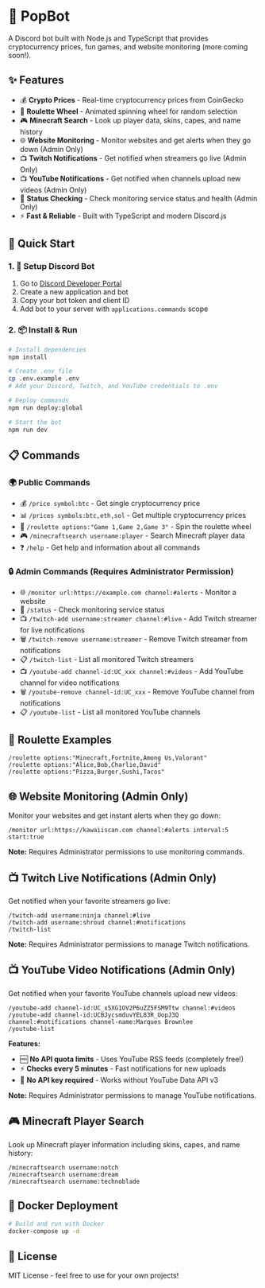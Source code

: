 # 🤖 PopBot 
A Discord bot built with Node.js and TypeScript that provides cryptocurrency prices, fun games, and website monitoring (more coming soon!).

## ✨ Features

- 💰 **Crypto Prices** - Real-time cryptocurrency prices from CoinGecko
- 🎰 **Roulette Wheel** - Animated spinning wheel for random selection
- 🎮 **Minecraft Search** - Look up player data, skins, capes, and name history
- 🌐 **Website Monitoring** - Monitor websites and get alerts when they go down (Admin Only)
- 📺 **Twitch Notifications** - Get notified when streamers go live (Admin Only)
- 📺 **YouTube Notifications** - Get notified when channels upload new videos (Admin Only)
- 🔧 **Status Checking** - Check monitoring service status and health (Admin Only)
- ⚡ **Fast & Reliable** - Built with TypeScript and modern Discord.js

## 🚀 Quick Start

### 1. 🔧 Setup Discord Bot

1. Go to [Discord Developer Portal](https://discord.com/developers/applications)
2. Create a new application and bot
3. Copy your bot token and client ID
4. Add bot to your server with `applications.commands` scope

### 2. 📦 Install & Run

```bash
# Install dependencies
npm install

# Create .env file
cp .env.example .env
# Add your Discord, Twitch, and YouTube credentials to .env

# Deploy commands
npm run deploy:global

# Start the bot
npm run dev
```

## 📋 Commands

### 🌍 Public Commands
- 💰 `/price symbol:btc` - Get single cryptocurrency price
- 📊 `/prices symbols:btc,eth,sol` - Get multiple cryptocurrency prices
- 🎰 `/roulette options:"Game 1,Game 2,Game 3"` - Spin the roulette wheel
- 🎮 `/minecraftsearch username:player` - Search Minecraft player data
- ❓ `/help` - Get help and information about all commands

### 🔒 Admin Commands (Requires Administrator Permission)
- 🌐 `/monitor url:https://example.com channel:#alerts` - Monitor a website
- 🔧 `/status` - Check monitoring service status
- 📺 `/twitch-add username:streamer channel:#live` - Add Twitch streamer for live notifications
- 🗑️ `/twitch-remove username:streamer` - Remove Twitch streamer from notifications
- 📋 `/twitch-list` - List all monitored Twitch streamers
- 📺 `/youtube-add channel-id:UC_xxx channel:#videos` - Add YouTube channel for video notifications
- 🗑️ `/youtube-remove channel-id:UC_xxx` - Remove YouTube channel from notifications
- 📋 `/youtube-list` - List all monitored YouTube channels

## 🎰 Roulette Examples

```
/roulette options:"Minecraft,Fortnite,Among Us,Valorant"
/roulette options:"Alice,Bob,Charlie,David"
/roulette options:"Pizza,Burger,Sushi,Tacos"
```

## 🌐 Website Monitoring (Admin Only)

Monitor your websites and get instant alerts when they go down:

```
/monitor url:https://kawaiiscan.com channel:#alerts interval:5 start:true
```

**Note:** Requires Administrator permissions to use monitoring commands.

## 📺 Twitch Live Notifications (Admin Only)

Get notified when your favorite streamers go live:

```
/twitch-add username:ninja channel:#live
/twitch-add username:shroud channel:#notifications
/twitch-list
```

**Note:** Requires Administrator permissions to manage Twitch notifications.

## 📺 YouTube Video Notifications (Admin Only)

Get notified when your favorite YouTube channels upload new videos:

```
/youtube-add channel-id:UC_x5XG1OV2P6uZZ5FSM9Ttw channel:#videos
/youtube-add channel-id:UCBJycsmduvYEL83R_UopJ3Q channel:#notifications channel-name:Marques Brownlee
/youtube-list
```

**Features:**
- 🆓 **No API quota limits** - Uses YouTube RSS feeds (completely free!)
- ⚡ **Checks every 5 minutes** - Fast notifications for new uploads
- 🔑 **No API key required** - Works without YouTube Data API v3

**Note:** Requires Administrator permissions to manage YouTube notifications.

## 🎮 Minecraft Player Search

Look up Minecraft player information including skins, capes, and name history:

```
/minecraftsearch username:notch
/minecraftsearch username:dream
/minecraftsearch username:technoblade
```

## 🐳 Docker Deployment

```bash
# Build and run with Docker
docker-compose up -d
```


## 📄 License

MIT License - feel free to use for your own projects!

